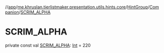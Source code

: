 //[app](../../../../index.md)/[me.khruslan.tierlistmaker.presentation.utils.hints.core](../../index.md)/[HintGroup](../index.md)/[Companion](index.md)/[SCRIM_ALPHA](-s-c-r-i-m_-a-l-p-h-a.md)

# SCRIM_ALPHA

private const val [SCRIM_ALPHA](-s-c-r-i-m_-a-l-p-h-a.md): [Int](https://kotlinlang.org/api/latest/jvm/stdlib/kotlin/-int/index.html) = 220
